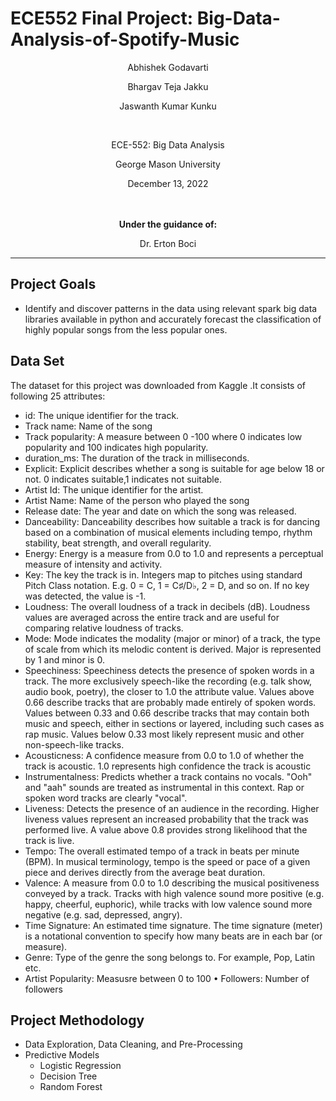 # ECE552 Final Project: Big-Data-Analysis-of-Spotify-Music

<center>

Abhishek Godavarti
    
Bhargav Teja Jakku
    
Jaswanth Kumar Kunku

<br>

ECE-552: Big Data Analysis

George Mason University

December 13, 2022

<br><br><strong>Under the guidance of:</strong>

Dr. Erton Boci
</center>

---


## Project Goals
- Identify and discover patterns in the data using relevant spark big data libraries available in python and accurately forecast the classification of highly popular songs from the less popular ones.


## Data Set
The dataset for this project was downloaded from Kaggle .It consists of following 25 attributes:

- id: The unique identifier for the track.
- Track name: Name of the song
- Track popularity: A measure between 0 -100 where 0 indicates low popularity and 100 indicates high popularity.
- duration_ms: The duration of the track in milliseconds.
- Explicit: Explicit describes whether a song is suitable for age below 18 or not. 0 indicates suitable,1 indicates not suitable.
- Artist Id: The unique identifier for the artist.
- Artist Name: Name of the person who played the song
- Release date: The year and date on which the song was released.
- Danceability: Danceability describes how suitable a track is for dancing based on a combination of musical elements including tempo, rhythm stability, beat strength, and overall regularity.
- Energy: Energy is a measure from 0.0 to 1.0 and represents a perceptual measure of intensity and activity.
- Key: The key the track is in. Integers map to pitches using standard Pitch Class notation. E.g. 0 = C, 1 = C♯/D♭, 2 = D, and so on. If no key was detected, the value is -1.
- Loudness: The overall loudness of a track in decibels (dB). Loudness values are averaged across the entire track and are useful for comparing relative loudness of tracks.
- Mode: Mode indicates the modality (major or minor) of a track, the type of scale from which its melodic content is derived. Major is represented by 1 and minor is 0.
- Speechiness: Speechiness detects the presence of spoken words in a track. The more exclusively speech-like the recording (e.g. talk show, audio book, poetry), the closer to 1.0 the attribute value. Values above 0.66 describe tracks that are probably made entirely of spoken words. Values between 0.33 and 0.66 describe tracks that may contain both music and speech, either in sections or layered, including such cases as rap music. Values below 0.33 most likely represent music and other non-speech-like tracks.
- Acousticness: A confidence measure from 0.0 to 1.0 of whether the track is acoustic. 1.0 represents high confidence the track is acoustic
- Instrumentalness: Predicts whether a track contains no vocals. "Ooh" and "aah" sounds are treated as instrumental in this context. Rap or spoken word tracks are clearly "vocal".
- Liveness: Detects the presence of an audience in the recording. Higher liveness values represent an increased probability that the track was performed live. A value above 0.8 provides strong likelihood that the track is live.
- Tempo: The overall estimated tempo of a track in beats per minute (BPM). In musical terminology, tempo is the speed or pace of a given piece and derives directly from the average beat duration.
- Valence: A measure from 0.0 to 1.0 describing the musical positiveness conveyed by a track. Tracks with high valence sound more positive (e.g. happy, cheerful, euphoric), while tracks with low valence sound more negative (e.g. sad, depressed, angry).
- Time Signature: An estimated time signature. The time signature (meter) is a notational convention to specify how many beats are in each bar (or measure).
- Genre: Type of the genre the song belongs to. For example, Pop, Latin etc.
- Artist Popularity: Measusre between 0 to 100
• Followers: Number of followers

## Project Methodology
-   Data Exploration, Data Cleaning, and Pre-Processing
-   Predictive Models
    -   Logistic Regression
    -   Decision Tree
    -   Random Forest
